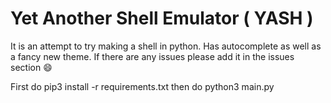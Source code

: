 # Yet Another Shell Emulator ( YASH )

It is an attempt to try making a shell in python. Has autocomplete as well as a fancy new theme. If there are any issues please add it in the issues section :smile:

First do pip3 install -r requirements.txt then do python3 main.py
